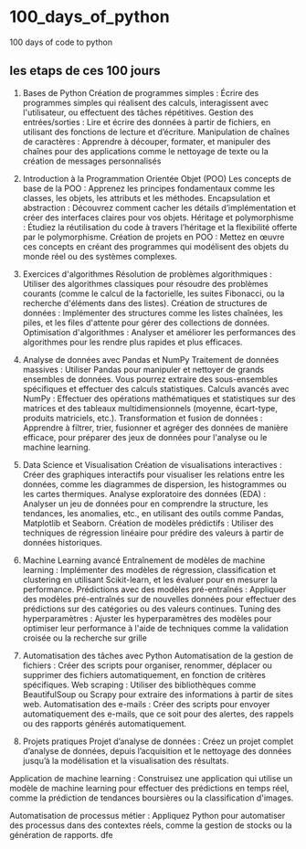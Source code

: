 # 100_days_of_python
100 days of code to python

## les etaps de ces 100 jours

1. Bases de Python
Création de programmes simples : Écrire des programmes simples qui réalisent des calculs, interagissent avec l'utilisateur, ou effectuent des tâches répétitives.
Gestion des entrées/sorties : Lire et écrire des données à partir de fichiers, en utilisant des fonctions de lecture et d’écriture.
Manipulation de chaînes de caractères : Apprendre à découper, formater, et manipuler des chaînes pour des applications comme le nettoyage de texte ou la création de messages personnalisés


2. Introduction à la Programmation Orientée Objet (POO)
Les concepts de base de la POO : Apprenez les principes fondamentaux comme les classes, les objets, les attributs et les méthodes.
Encapsulation et abstraction : Découvrez comment cacher les détails d’implémentation et créer des interfaces claires pour vos objets.
Héritage et polymorphisme : Étudiez la réutilisation du code à travers l’héritage et la flexibilité offerte par le polymorphisme.
Création de projets en POO : Mettez en œuvre ces concepts en créant des programmes qui modélisent des objets du monde réel ou des systèmes complexes.


3. Exercices d'algorithmes
Résolution de problèmes algorithmiques : Utiliser des algorithmes classiques pour résoudre des problèmes courants (comme le calcul de la factorielle, les suites Fibonacci, ou la recherche d'éléments dans des listes).
Création de structures de données : Implémenter des structures comme les listes chaînées, les piles, et les files d'attente pour gérer des collections de données.
Optimisation d'algorithmes : Analyser et améliorer les performances des algorithmes pour les rendre plus rapides et plus efficaces.


4. Analyse de données avec Pandas et NumPy
Traitement de données massives : Utiliser Pandas pour manipuler et nettoyer de grands ensembles de données. Vous pourrez extraire des sous-ensembles spécifiques et effectuer des calculs statistiques.
Calculs avancés avec NumPy : Effectuer des opérations mathématiques et statistiques sur des matrices et des tableaux multidimensionnels (moyenne, écart-type, produits matriciels, etc.).
Transformation et fusion de données : Apprendre à filtrer, trier, fusionner et agréger des données de manière efficace, pour préparer des jeux de données pour l'analyse ou le machine learning.


5. Data Science et Visualisation
Création de visualisations interactives : Créer des graphiques interactifs pour visualiser les relations entre les données, comme les diagrammes de dispersion, les histogrammes ou les cartes thermiques.
Analyse exploratoire des données (EDA) : Analyser un jeu de données pour en comprendre la structure, les tendances, les anomalies, etc., en utilisant des outils comme Pandas, Matplotlib et Seaborn.
Création de modèles prédictifs : Utiliser des techniques de régression linéaire pour prédire des valeurs à partir de données historiques.


6. Machine Learning avancé
Entraînement de modèles de machine learning : Implémenter des modèles de régression, classification et clustering en utilisant Scikit-learn, et les évaluer pour en mesurer la performance.
Prédictions avec des modèles pré-entraînés : Appliquer des modèles pré-entraînés sur de nouvelles données pour effectuer des prédictions sur des catégories ou des valeurs continues.
Tuning des hyperparamètres : Ajuster les hyperparamètres des modèles pour optimiser leur performance à l'aide de techniques comme la validation croisée ou la recherche sur grille


7. Automatisation des tâches avec Python
Automatisation de la gestion de fichiers : Créer des scripts pour organiser, renommer, déplacer ou supprimer des fichiers automatiquement, en fonction de critères spécifiques.
Web scraping : Utiliser des bibliothèques comme BeautifulSoup ou Scrapy pour extraire des informations à partir de sites web.
Automatisation des e-mails : Créer des scripts pour envoyer automatiquement des e-mails, que ce soit pour des alertes, des rappels ou des rapports générés automatiquement.

8. Projets pratiques
Projet d’analyse de données : Créez un projet complet d’analyse de données, depuis l’acquisition et le nettoyage des données jusqu’à la modélisation et la visualisation des résultats.

Application de machine learning : Construisez une application qui utilise un modèle de machine learning pour effectuer des prédictions en temps réel, comme la prédiction de tendances boursières ou la classification d'images.

Automatisation de processus métier : Appliquez Python pour automatiser des processus dans des contextes réels, comme la gestion de stocks ou la génération de rapports.
dfe